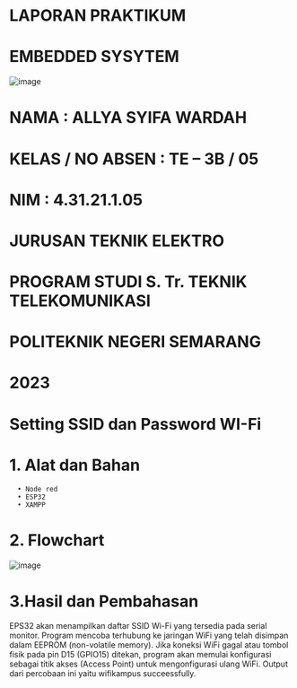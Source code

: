   # LAPORAN PRAKTIKUM
  # EMBEDDED SYSYTEM
 
![image](https://github.com/AllyaSyifaWardah/Sistem_Embedded/assets/155618590/38c1c4e4-64bc-4a33-b0dc-64c6a4283a7d)


  # NAMA 		            : ALLYA SYIFA WARDAH
  # KELAS / NO ABSEN		: TE – 3B / 05
  # NIM					        : 4.31.21.1.05
 


  
  # JURUSAN TEKNIK ELEKTRO
  # PROGRAM STUDI S. Tr. TEKNIK TELEKOMUNIKASI
  # POLITEKNIK NEGERI SEMARANG
  # 2023

# Setting SSID dan Password WI-Fi
# 1.	Alat dan Bahan
      •	Node red
      •	ESP32
      •	XAMPP
      
# 2. Flowchart
![image](https://github.com/AllyaSyifaWardah/Sistem_Embedded/assets/155618590/98367bf4-39e7-413e-bfb8-6510251a3a15)

# 3.Hasil dan Pembahasan
  EPS32 akan menampilkan daftar SSID Wi-Fi yang tersedia pada serial monitor. 
  Program mencoba terhubung ke jaringan WiFi yang telah disimpan dalam EEPROM (non-volatile memory). 
  Jika koneksi WiFi gagal atau tombol fisik pada pin D15 (GPIO15) ditekan, program akan memulai 
  konfigurasi sebagai titik akses (Access Point) untuk mengonfigurasi ulang WiFi. 
  Output dari percobaan ini yaitu wifikampus succeessfully.



      
